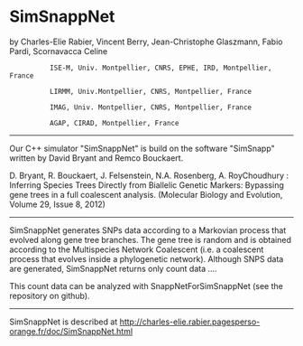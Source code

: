 # SimSnappNet
by Charles-Elie Rabier, Vincent Berry, Jean-Christophe Glaszmann, Fabio Pardi, Scornavacca Celine 


              ISE-M, Univ. Montpellier, CNRS, EPHE, IRD, Montpellier, France

              LIRMM, Univ.Montpellier, CNRS, Montpellier, France

              IMAG, Univ. Montpellier, CNRS, Montpellier, France

              AGAP, CIRAD, Montpellier, France 
************************************************************************************************************************************
Our C++ simulator "SimSnappNet" is build on the software "SimSnapp" written by David Bryant and Remco Bouckaert.

D. Bryant, R. Bouckaert, J. Felsenstein, N.A. Rosenberg, A. RoyChoudhury : Inferring Species Trees Directly from Biallelic Genetic Markers: Bypassing gene trees in a full coalescent analysis. (Molecular Biology and Evolution, Volume 29, Issue 8, 2012) 

***********************************************************************************************************************************

 SimSnappNet generates SNPs data according to a Markovian process that evolved along gene tree branches. The gene tree is random and is obtained according to the Multispecies Network Coalescent (i.e. a coalescent process that evolves inside a phylogenetic network). 
Although SNPS data are generated, SimSnappNet returns only count data ....

This count data can be analyzed with SnappNetForSimSnappNet (see the repository on github). 

***********************************************************************************************************************************

 SimSnappNet is described at http://charles-elie.rabier.pagesperso-orange.fr/doc/SimSnappNet.html
 
